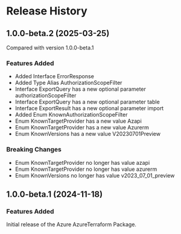 # Release History
    
## 1.0.0-beta.2 (2025-03-25)
Compared with version 1.0.0-beta.1
    
### Features Added

  - Added Interface ErrorResponse
  - Added Type Alias AuthorizationScopeFilter
  - Interface ExportQuery has a new optional parameter authorizationScopeFilter
  - Interface ExportQuery has a new optional parameter table
  - Interface ExportResult has a new optional parameter import
  - Added Enum KnownAuthorizationScopeFilter
  - Enum KnownTargetProvider has a new value Azapi
  - Enum KnownTargetProvider has a new value Azurerm
  - Enum KnownVersions has a new value V20230701Preview

### Breaking Changes

  - Enum KnownTargetProvider no longer has value azapi
  - Enum KnownTargetProvider no longer has value azurerm
  - Enum KnownVersions no longer has value v2023_07_01_preview
    
    
## 1.0.0-beta.1 (2024-11-18)

### Features Added

Initial release of the Azure AzureTerraform Package.
